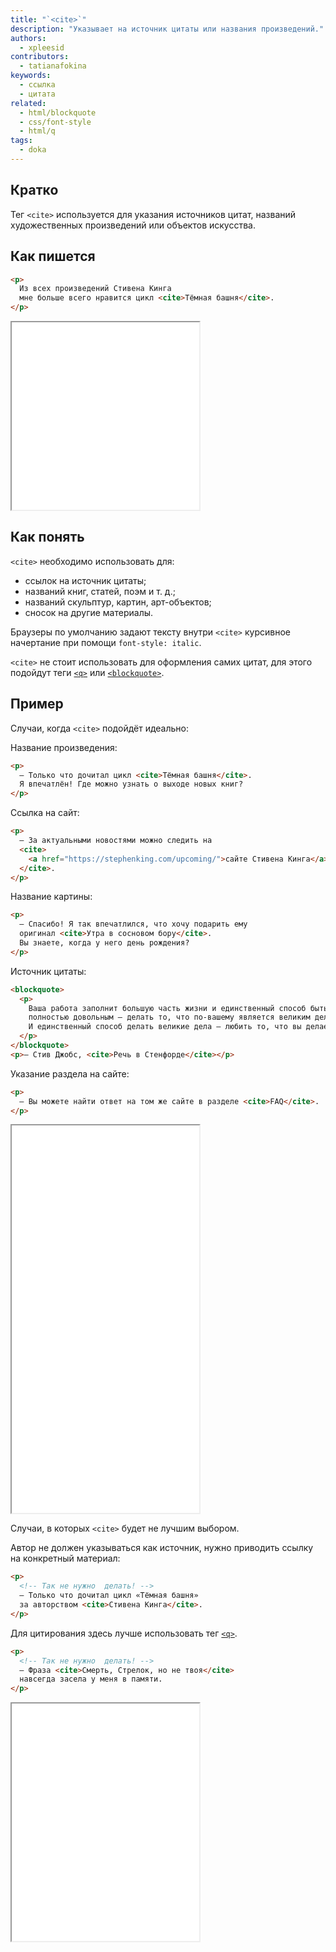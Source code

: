 ```yaml
---
title: "`<cite>`"
description: "Указывает на источник цитаты или названия произведений."
authors:
  - xpleesid
contributors:
  - tatianafokina
keywords:
  - ссылка
  - цитата
related:
  - html/blockquote
  - css/font-style
  - html/q
tags:
  - doka
---
```


## Кратко

Тег `<cite>` используется для указания источников цитат, названий художественных произведений или объектов искусства.

## Как пишется

```html
<p>
  Из всех произведений Стивена Кинга
  мне больше всего нравится цикл <cite>Тёмная башня</cite>.
</p>
```

<iframe title="Базовый пример" src="demos/basic/" height="300"></iframe>

## Как понять

`<cite>` необходимо использовать для:

- ссылок на источник цитаты;
- названий книг, статей, поэм и  т. д.;
- названий скульптур, картин, арт-объектов;
- сносок на другие материалы.

Браузеры по умолчанию задают тексту внутри `<cite>` курсивное начертание при помощи `font-style: italic`.

`<cite>` не стоит использовать для оформления самих цитат, для этого подойдут теги [`<q>`](/html/q/) или [`<blockquote>`](/html/blockquote/).

## Пример

Случаи, когда `<cite>` подойдёт идеально:

Название произведения:

```html
<p>
  — Только что дочитал цикл <cite>Тёмная башня</cite>.
  Я впечатлён! Где можно узнать о выходе новых книг?
</p>
```

Ссылка на сайт:

```html
<p>
  — За актуальными новостями можно следить на
  <cite>
    <a href="https://stephenking.com/upcoming/">сайте Стивена Кинга</a>
  </cite>.
</p>
```

Название картины:

```html
<p>
  — Спасибо! Я так впечатлился, что хочу подарить ему
  оригинал <cite>Утра в сосновом бору</cite>.
  Вы знаете, когда у него день рождения?
</p>
```

Источник цитаты:

```html
<blockquote>
  <p>
    Ваша работа заполнит большую часть жизни и единственный способ быть
    полностью довольным — делать то, что по-вашему является великим делом.
    И единственный способ делать великие дела — любить то, что вы делаете.
  </p>
</blockquote>
<p>— Стив Джобс, <cite>Речь в Стенфорде</cite></p>
```

Указание раздела на сайте:

```html
<p>
  — Вы можете найти ответ на том же сайте в разделе <cite>FAQ</cite>.
</p>
```

<iframe title="Хорошие примеры" src="demos/good/" height="620"></iframe>

Случаи, в которых `<cite>` будет не лучшим выбором.

Автор не должен указываться как источник, нужно приводить ссылку на конкретный материал:

```html
<p>
  <!-- Так не нужно  делать! -->
  — Только что дочитал цикл «Тёмная башня»
  за авторством <cite>Стивена Кинга</cite>.
</p>
```

Для цитирования здесь лучше использовать тег [`<q>`](/html/q/).

```html
<p>
  <!-- Так не нужно  делать! -->
  — Фраза <cite>Смерть, Стрелок, но не твоя</cite>
  навсегда засела у меня в памяти.
</p>
```

<iframe title="Плохие примеры" src="demos/bad/" height="380"></iframe>
